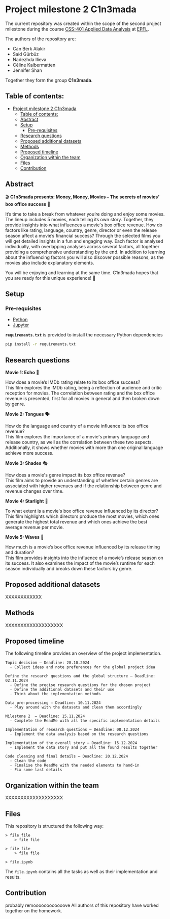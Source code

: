 # Project milestone 2 C1n3mada 

The current repository was created within the scope of the second project milestone during the course [CSS-401 Applied Data Analysis](https://edu.epfl.ch/coursebook/en/applied-data-analysis-CS-401) at [EPFL](https://www.epfl.ch/en/).

The authors of the repository are:
 
- Can Berk Alakir
- Said Gürbüz
- Nadezhda Ilieva
- Céline Kalbermatten
- Jennifer Shan

Together they form the group **C1n3mada**.

## Table of contents:

- [Project milestone 2 C1n3mada](#project-milestone-2-c1n3mada)
  - [Table of contents:](#table-of-contents)
  - [Abstract](#abstract)
  - [Setup](#setup)
    - [Pre-requisites](#pre-requisites)
  - [Research questions](#research-questions)
  - [Proposed additional datasets](#proposed-additional-datasets)
  - [Methods](#methods)
  - [Proposed timeline](#proposed-timeline)
  - [Organization within the team](#organization-within-the-team)
  - [Files](#files)
  - [Contribution](#contribution)

## Abstract
&#x1F3AC; **C1n3mada presents: Money, Money, Movies – The secrets of movies’ box office success** :movie_camera:

It’s time to take a break from whatever you’re doing and enjoy some movies. The lineup includes 5 movies, each telling its own story. Together, they provide insights into what influences a movie's box office revenue. 
How do factors like rating, language, country, genre, director or even the release season affect a movie’s financial success? Through the selected films you will get detailed insights in a fun and engaging way. Each factor is analysed individually, with overlapping analyses across several factors, all together providing a comprehensive understanding by the end. In addition to learning about the influencing factors you will also discover possible reasons, as the movies also include explanatory elements.

You will be enjoying and learning at the same time. C1n3mada hopes that you are ready for this unique experience! :popcorn:


## Setup

### Pre-requisites

- [Python](https://www.python.org/downloads/)
- [Jupyter](https://jupyter.org/)

**`requirements.txt`** is provided to install the necessary Python dependencies

```sh
pip install -r requirements.txt
```

## Research questions
**Movie 1: Echo** 📢

How does a movie’s IMDb rating relate to its box office success? <br> 
This film explores the IMDb rating, being a reflection of audience and critic reception for movies. The correlation between rating and the box office revenue is presented, first for all movies in general and then broken down by genre.


**Movie 2: Tongues** 🗣

How do the language and country of a movie influence its box office revenue? <br>
This film explores the importance of a movie's primary language and release country, as well as the correlation between these two aspects. Additionally, it shows whether movies with more than one original language achieve more success. 

**Movie 3: Shades** 🎭

How does a movie's genre impact its box office revenue? <br>
This film aims to provide an understanding of whether certain genres are associated with higher revenues and if the relationship between genre and revenue changes over time.

**Movie 4: Starlight** 💫

To what extent is a movie's box office revenue influenced by its director? <br>
This film highlights which directors produce the most movies, which ones generate the highest total revenue and which ones achieve the best average revenue per movie.

**Movie 5: Waves** 🌊

How much is a movie’s box office revenue influenced by its release timing and duration? <br>
This film provides insights into the influence of a movie’s release season on its success. It also examines the impact of the movie’s runtime for each season individually and breaks down these factors by genre. 	


## Proposed additional datasets
XXXXXXXXXXXX

## Methods
XXXXXXXXXXXXXXXXXXX

## Proposed timeline
The following timeline provides an overview of the project implementation.
```
Topic decision — Deadline: 28.10.2024
  - Collect ideas and note preferences for the global project idea

Define the research questions and the global structure — Deadline: 02.11.2024
  - Define the precise research questions for the chosen project
  - Define the additional datasets and their use
  - Think about the implementation methods

Data pre-processing — Deadline: 10.11.2024
  - Play around with the datasets and clean them accordingly

Milestone 2  — Deadline: 15.11.2024
  - Complete the ReadMe with all the specific implementation details

Implementation of research questions — Deadline: 08.12.2024
  - Implement the data analysis based on the research questions

Implementation of the overall story — Deadline: 15.12.2024
  - Implement the data story and put all the found results together

Code cleaning and final details — Deadline: 20.12.2024
  - Clean the code
  - Finalise the ReadMe with the needed elements to hand-in
  - Fix some last details
```

## Organization within the team
XXXXXXXXXXXXXXXXXXX

## Files
This repository is structured the following way:

```
> file file
    > file file

> file file
    > file file

> file.ipynb
```

The `file.ipynb` contains all the tasks as well as their implementation and results.

## Contribution
probably remoooooooooooove
All authors of this repository have worked together on the homework.


